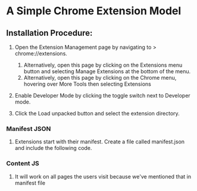 # A Simple Chrome Extension Model

## Installation Procedure:

1. Open the Extension Management page by navigating to > chrome://extensions.
    1. Alternatively, open this page by clicking on the Extensions menu button and selecting Manage Extensions at the bottom of the menu.
    2. Alternatively, open this page by clicking on the Chrome menu, hovering over More Tools then selecting Extensions
2. Enable Developer Mode by clicking the toggle switch next to Developer mode.

3. Click the Load unpacked button and select the extension directory.


### Manifest JSON
1. Extensions start with their manifest. Create a file called manifest.json and include the following code.
### Content JS
1. It will work on all pages the users visit because we've mentioned that in manifest file
